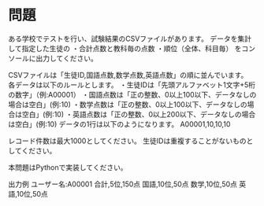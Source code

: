 # 問題

ある学校でテストを行い、試験結果のCSVファイルがあります。
データを集計して指定した生徒の
・合計点数と教科毎の点数
・順位（全体、科目毎）
をコンソールに出力してください。

CSVファイルは「生徒ID,国語点数,数学点数,英語点数」の順に並んでいます。
各データは以下のルールとします。
・生徒IDは「先頭アルファベット1文字+5桁の数字」（例:A00001）
・国語点数は「正の整数、0以上100以下、データなしの場合は空白」(例:10)
・数学点数は「正の整数、0以上100以下、データなしの場合は空白」(例:10)
・英語点数は「正の整数、0以上200以下、データなしの場合は空白」(例:10)
データの1行は以下のようになります。
A00001,10,10,10

レコード件数は最大1000としてください。
生徒IDは重複することがないものとしてください。

本問題はPythonで実装してください。

出力例
ユーザー名:A00001
合計,5位,150点
国語,10位,50点
数学,10位,50点
英語,10位,50点

